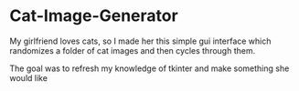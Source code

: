 # Cat-Image-Generator

My girlfriend loves cats, so I made her this simple gui interface which randomizes a folder of cat images and then cycles through them. 

The goal was to refresh my knowledge of tkinter and make something she would like
